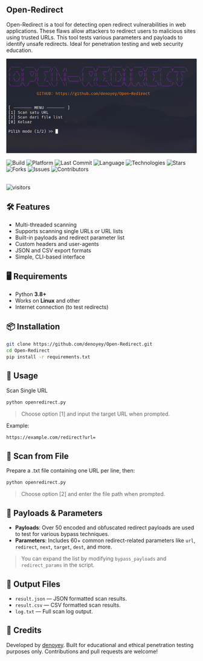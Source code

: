 ## Open-Redirect

<p align="left">
Open-Redirect is a tool for detecting open redirect vulnerabilities in web applications. These flaws allow attackers to redirect users to malicious sites using trusted URLs. This tool tests various parameters and payloads to identify unsafe redirects. Ideal for penetration testing and web security education.
</p>

<p align="left">
  <img src="https://github.com/denoyey/Open-Redirect/blob/91828a4066856b8e35fe7d94b9d98d89e462e7a2/Review.png" alt="Open-Redirect"/>
</p>

<div align="left">

![Build](https://img.shields.io/badge/build-stable-28a745?style=for-the-badge&logo=github)
![Platform](https://img.shields.io/badge/platform-Linux-0078D6?style=for-the-badge&logo=linux&logoColor=white)
![Last Commit](https://img.shields.io/github/last-commit/denoyey/Open-Redirect?style=for-the-badge&logo=git)
![Language](https://img.shields.io/github/languages/top/denoyey/Open-Redirect?style=for-the-badge&color=informational)
![Technologies](https://img.shields.io/badge/technologies-%20Python-yellow?style=for-the-badge&logo=terminal)
![Stars](https://img.shields.io/github/stars/denoyey/Open-Redirect?style=for-the-badge&color=ffac33&logo=github)
![Forks](https://img.shields.io/github/forks/denoyey/Open-Redirect?style=for-the-badge&color=blueviolet&logo=github)
![Issues](https://img.shields.io/github/issues/denoyey/Open-Redirect?style=for-the-badge&logo=github)
![Contributors](https://img.shields.io/github/contributors/denoyey/Open-Redirect?style=for-the-badge&color=9c27b0)

<br />

<img src="https://api.visitorbadge.io/api/VisitorHit?user=denoyey&repo=Open-Redirect&countColor=%237B1E7A&style=flat-square" alt="visitors"/>

</div>

## 🛠️ Features
- Multi-threaded scanning
- Supports scanning single URLs or URL lists
- Built-in payloads and redirect parameter list
- Custom headers and user-agents
- JSON and CSV export formats
- Simple, CLI-based interface

## 🖥️ Requirements
- Python **3.8+**
- Works on **Linux** and other
- Internet connection (to test redirects)

## 📦 Installation
```bash
git clone https://github.com/denoyey/Open-Redirect.git
cd Open-Redirect
pip install -r requirements.txt
```

## 🚀 Usage
Scan Single URL
```bash
python openredirect.py
```
> Choose option [1] and input the target URL when prompted.

Example:
```bash
https://example.com/redirect?url=
```

## 📄 Scan from File
Prepare a .txt file containing one URL per line, then:
```bash
python openredirect.py
```
> Choose option [2] and enter the file path when prompted.

## 🧪 Payloads & Parameters
- **Payloads**: Over 50 encoded and obfuscated redirect payloads are used to test for various bypass techniques.
- **Parameters**: Includes 60+ common redirect-related parameters like `url`, `redirect`, `next`, `target`, `dest`, and more.
> You can expand the list by modifying `bypass_payloads` and `redirect_params` in the script.

## 💾 Output Files
- `result.json` — JSON formatted scan results.
- `result.csv` — CSV formatted scan results.
- `log.txt` — Full scan log output.

## 🙌 Credits
Developed by <a href="https://github.com/denoyey">denoyey</a>.
Built for educational and ethical penetration testing purposes only.
Contributions and pull requests are welcome!
